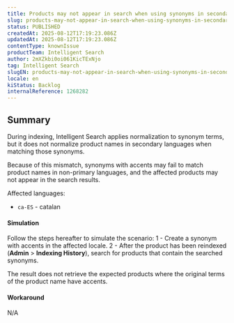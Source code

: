 ```yaml
---
title: Products may not appear in search when using synonyms in secondary languages
slug: products-may-not-appear-in-search-when-using-synonyms-in-secondary-languages
status: PUBLISHED
createdAt: 2025-08-12T17:19:23.086Z
updatedAt: 2025-08-12T17:19:23.086Z
contentType: knownIssue
productTeam: Intelligent Search
author: 2mXZkbi0oi061KicTExNjo
tag: Intelligent Search
slugEN: products-may-not-appear-in-search-when-using-synonyms-in-secondary-languages
locale: en
kiStatus: Backlog
internalReference: 1268282
---
```


## Summary


During indexing, Intelligent Search applies normalization to synonym terms, but it does not normalize product names in secondary languages when matching those synonyms.

Because of this mismatch, synonyms with accents may fail to match product names in non-primary languages, and the affected products may not appear in the search results.

Affected languages:

- `ca-ES` - catalan


#### Simulation


Follow the steps hereafter to simulate the scenario:
1 - Create a synonym with accents in the affected locale.
2 - After the product has been reindexed (**Admin** > **Indexing History**), search for products that contain the searched synonyms.

The result does not retrieve the expected products where the original terms of the product name have accents.


#### Workaround


N/A


